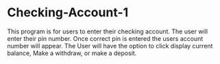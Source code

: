 # Checking-Account-1
This program is for users to enter their checking account. The user will enter their pin number. Once correct pin is entered the users account number will appear. The User will have the option to click display current balance, Make a withdraw, or make a deposit. 
